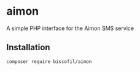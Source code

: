 # aimon
A simple PHP interface for the Aimon SMS service

Installation
------------

```bash
composer require biscofil/aimon
```
